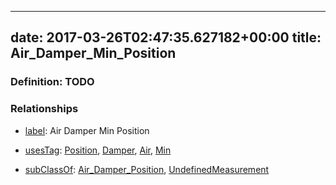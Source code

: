 
---
date: 2017-03-26T02:47:35.627182+00:00
title: Air_Damper_Min_Position
---
### Definition: TODO

### Relationships

* [label](http://www.w3.org/2000/01/rdf-schema#label): Air Damper Min Position

* [usesTag](https://brickschema.org/schema/1.0/BrickFrame#usesTag): [Position](https://brickschema.org/schema/1.0/BrickTag#Position), [Damper](https://brickschema.org/schema/1.0/BrickTag#Damper), [Air](https://brickschema.org/schema/1.0/BrickTag#Air), [Min](https://brickschema.org/schema/1.0/BrickTag#Min)

* [subClassOf](http://www.w3.org/2000/01/rdf-schema#subClassOf): [Air_Damper_Position](https://brickschema.org/schema/1.0/Brick#Air_Damper_Position), [UndefinedMeasurement](https://brickschema.org/schema/1.0/Brick#UndefinedMeasurement)
